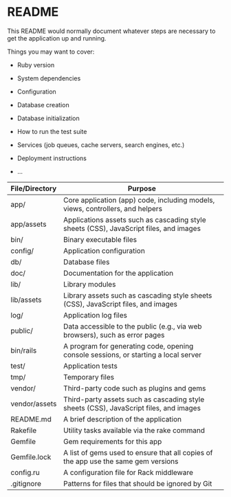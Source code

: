 # README

This README would normally document whatever steps are necessary to get the
application up and running.

Things you may want to cover:

* Ruby version

* System dependencies

* Configuration

* Database creation

* Database initialization

* How to run the test suite

* Services (job queues, cache servers, search engines, etc.)

* Deployment instructions

* ...

File/Directory |  Purpose
---|---
app/ | Core application (app) code, including models, views, controllers, and helpers
app/assets | Applications assets such as cascading style sheets (CSS), JavaScript files, and images
bin/ | Binary executable files
config/ | Application configuration
db/ | Database files
doc/ | Documentation for the application
lib/  | Library modules
lib/assets |  Library assets such as cascading style sheets (CSS), JavaScript files, and images
log/  | Application log files
public/ | Data accessible to the public (e.g., via web browsers), such as error pages
bin/rails | A program for generating code, opening console sessions, or starting a local server
test/ | Application tests
tmp/ | Temporary files
vendor/ | Third-party code such as plugins and gems
vendor/assets | Third-party assets such as cascading style sheets (CSS), JavaScript files, and images
README.md | A brief description of the application
Rakefile |  Utility tasks available via the rake command
Gemfile | Gem requirements for this app
Gemfile.lock | A list of gems used to ensure that all copies of the app use the same gem versions
config.ru | A configuration file for Rack middleware
.gitignore |  Patterns for files that should be ignored by Git